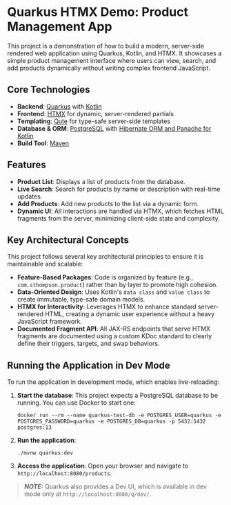# Quarkus HTMX Demo: Product Management App

This project is a demonstration of how to build a modern, server-side rendered web application using Quarkus, Kotlin, and HTMX. It showcases a simple product management interface where users can view, search, and add products dynamically without writing complex frontend JavaScript.

## Core Technologies

*   **Backend**: [Quarkus](https://quarkus.io/) with [Kotlin](https://kotlinlang.org/)
*   **Frontend**: [HTMX](https://htmx.org/) for dynamic, server-rendered partials
*   **Templating**: [Qute](https://quarkus.io/guides/qute) for type-safe server-side templates
*   **Database & ORM**: [PostgreSQL](https://www.postgresql.org/) with [Hibernate ORM and Panache for Kotlin](https://quarkus.io/guides/hibernate-orm-panache-kotlin)
*   **Build Tool**: [Maven](https://maven.apache.org/)

## Features

*   **Product List**: Displays a list of products from the database.
*   **Live Search**: Search for products by name or description with real-time updates.
*   **Add Products**: Add new products to the list via a dynamic form.
*   **Dynamic UI**: All interactions are handled via HTMX, which fetches HTML fragments from the server, minimizing client-side state and complexity.

## Key Architectural Concepts

This project follows several key architectural principles to ensure it is maintainable and scalable:

*   **Feature-Based Packages**: Code is organized by feature (e.g., `com.sthompson.product`) rather than by layer to promote high cohesion.
*   **Data-Oriented Design**: Uses Kotlin's `data class` and `value class` to create immutable, type-safe domain models.
*   **HTMX for Interactivity**: Leverages HTMX to enhance standard server-rendered HTML, creating a dynamic user experience without a heavy JavaScript framework.
*   **Documented Fragment API**: All JAX-RS endpoints that serve HTMX fragments are documented using a custom KDoc standard to clearly define their triggers, targets, and swap behaviors.

## Running the Application in Dev Mode

To run the application in development mode, which enables live-reloading:

1.  **Start the database**: This project expects a PostgreSQL database to be running. You can use Docker to start one:
    ```shell
    docker run --rm --name quarkus-test-db -e POSTGRES_USER=quarkus -e POSTGRES_PASSWORD=quarkus -e POSTGRES_DB=quarkus -p 5432:5432 postgres:13
    ```
2.  **Run the application**:
    ```shell
    ./mvnw quarkus:dev
    ```
3.  **Access the application**: Open your browser and navigate to `http://localhost:8080/products`.

> **_NOTE:_** Quarkus also provides a Dev UI, which is available in dev mode only at `http://localhost:8080/q/dev/`.
